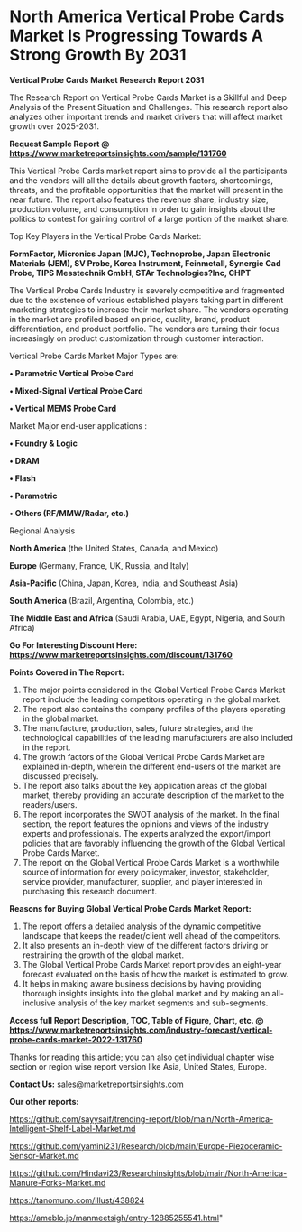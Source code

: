 # North America Vertical Probe Cards Market Is Progressing Towards A Strong Growth By 2031

<strong>Vertical Probe Cards Market Research Report 2031</strong>

The Research Report on Vertical Probe Cards Market is a Skillful and Deep Analysis of the Present Situation and Challenges. This research report also analyzes other important trends and market drivers that will affect market growth over 2025-2031.

<strong>Request Sample Report @ <a href=https://www.marketreportsinsights.com/sample/131760>https://www.marketreportsinsights.com/sample/131760</a></strong>

This Vertical Probe Cards market report aims to provide all the participants and the vendors will all the details about growth factors, shortcomings, threats, and the profitable opportunities that the market will present in the near future. The report also features the revenue share, industry size, production volume, and consumption in order to gain insights about the politics to contest for gaining control of a large portion of the market share.

Top Key Players in the Vertical Probe Cards Market:

<strong>FormFactor, Micronics Japan (MJC), Technoprobe, Japan Electronic Materials (JEM), SV Probe, Korea Instrument, Feinmetall, Synergie Cad Probe, TIPS Messtechnik GmbH, STAr Technologies?Inc, CHPT</strong>

The Vertical Probe Cards Industry is severely competitive and fragmented due to the existence of various established players taking part in different marketing strategies to increase their market share. The vendors operating in the market are profiled based on price, quality, brand, product differentiation, and product portfolio. The vendors are turning their focus increasingly on product customization through customer interaction.

Vertical Probe Cards Market Major Types are:

<strong>• Parametric Vertical Probe Card

• Mixed-Signal Vertical Probe Card

• Vertical MEMS Probe Card</strong>

Market Major end-user applications :

<strong>• Foundry & Logic

• DRAM

• Flash

• Parametric

• Others (RF/MMW/Radar, etc.)</strong>

Regional Analysis

</u><strong><b>North America</b></strong> (the United States, Canada, and Mexico)

<strong><b>Europe </b></strong>(Germany, France, UK, Russia, and Italy)

<strong><b>Asia-Pacific</b></strong> (China, Japan, Korea, India, and Southeast Asia)

<strong><b>South America</b></strong> (Brazil, Argentina, Colombia, etc.)

<strong><b>The Middle East and Africa</b></strong> (Saudi Arabia, UAE, Egypt, Nigeria, and South Africa)

<strong>Go For Interesting Discount Here: <a href=https://www.marketreportsinsights.com/discount/131760>https://www.marketreportsinsights.com/discount/131760</a></strong>

<strong>Points Covered in The Report:</strong>
<ol>
  <li>The major points considered in the Global Vertical Probe Cards Market report include the leading competitors operating in the global market.</li>
  <li>The report also contains the company profiles of the players operating in the global market.</li>
  <li>The manufacture, production, sales, future strategies, and the technological capabilities of the leading manufacturers are also included in the report.</li>
  <li>The growth factors of the Global Vertical Probe Cards Market are explained in-depth, wherein the different end-users of the market are discussed precisely.</li>
  <li>The report also talks about the key application areas of the global market, thereby providing an accurate description of the market to the readers/users.</li>
  <li>The report incorporates the SWOT analysis of the market. In the final section, the report features the opinions and views of the industry experts and professionals. The experts analyzed the export/import policies that are favorably influencing the growth of the Global Vertical Probe Cards Market.</li>
  <li>The report on the Global Vertical Probe Cards Market is a worthwhile source of information for every policymaker, investor, stakeholder, service provider, manufacturer, supplier, and player interested in purchasing this research document.</li>
</ol>
<strong>Reasons for Buying Global Vertical Probe Cards Market Report:</strong>

<ol>
  <li>The report offers a detailed analysis of the dynamic competitive landscape that keeps the reader/client well ahead of the competitors.</li>
  <li>It also presents an in-depth view of the different factors driving or restraining the growth of the global market.</li>
  <li>The Global Vertical Probe Cards Market report provides an eight-year forecast evaluated on the basis of how the market is estimated to grow.</li>
  <li>It helps in making aware business decisions by having providing thorough insights insights into the global market and by making an all-inclusive analysis of the key market segments and sub-segments.</li>
</ol>
<strong>Access full Report Description, TOC, Table of Figure, Chart, etc. @ <a href=https://www.marketreportsinsights.com/industry-forecast/vertical-probe-cards-market-2022-131760>https://www.marketreportsinsights.com/industry-forecast/vertical-probe-cards-market-2022-131760</a></strong>


Thanks for reading this article; you can also get individual chapter wise section or region wise report version like Asia, United States, Europe.

<strong>Contact Us:</strong>
sales@marketreportsinsights.com

<strong>Our other reports:</strong>

<a href=https://github.com/sayysaif/trending-report/blob/main/North-America-Intelligent-Shelf-Label-Market.md>https://github.com/sayysaif/trending-report/blob/main/North-America-Intelligent-Shelf-Label-Market.md</a>

<a href=https://github.com/yamini231/Research/blob/main/Europe-Piezoceramic-Sensor-Market.md>https://github.com/yamini231/Research/blob/main/Europe-Piezoceramic-Sensor-Market.md</a>

<a href=https://github.com/Hindavi23/Researchinsights/blob/main/North-America-Manure-Forks-Market.md>https://github.com/Hindavi23/Researchinsights/blob/main/North-America-Manure-Forks-Market.md</a>

<a href=https://tanomuno.com/illust/438824>https://tanomuno.com/illust/438824</a>

<a href=https://ameblo.jp/manmeetsigh/entry-12885255541.html>https://ameblo.jp/manmeetsigh/entry-12885255541.html</a>"
